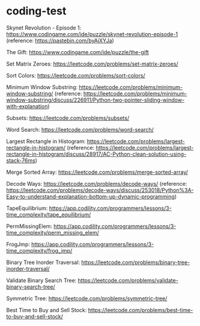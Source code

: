 # coding-test
Skynet Revolution - Episode 1: https://www.codingame.com/ide/puzzle/skynet-revolution-episode-1 (reference: https://pastebin.com/byAjXYJa)

The Gift: https://www.codingame.com/ide/puzzle/the-gift

Set Matrix Zeroes: https://leetcode.com/problems/set-matrix-zeroes/

Sort Colors: https://leetcode.com/problems/sort-colors/

Minimum Window Substring: https://leetcode.com/problems/minimum-window-substring/ (reference: https://leetcode.com/problems/minimum-window-substring/discuss/226911/Python-two-pointer-sliding-window-with-explanation)

Subsets: https://leetcode.com/problems/subsets/

Word Search: https://leetcode.com/problems/word-search/

Largest Rectangle in Histogram: https://leetcode.com/problems/largest-rectangle-in-histogram/ (reference: https://leetcode.com/problems/largest-rectangle-in-histogram/discuss/28917/AC-Python-clean-solution-using-stack-76ms)

Merge Sorted Array: https://leetcode.com/problems/merge-sorted-array/

Decode Ways: https://leetcode.com/problems/decode-ways/ (reference: https://leetcode.com/problems/decode-ways/discuss/253018/Python%3A-Easy-to-understand-explanation-bottom-up-dynamic-programming)

TapeEquilibrium: https://app.codility.com/programmers/lessons/3-time_complexity/tape_equilibrium/

PermMissingElem: https://app.codility.com/programmers/lessons/3-time_complexity/perm_missing_elem/

FrogJmp: https://app.codility.com/programmers/lessons/3-time_complexity/frog_jmp/

Binary Tree Inorder Traversal: https://leetcode.com/problems/binary-tree-inorder-traversal/

Validate Binary Search Tree:  https://leetcode.com/problems/validate-binary-search-tree/

Symmetric Tree: https://leetcode.com/problems/symmetric-tree/

Best Time to Buy and Sell Stock: https://leetcode.com/problems/best-time-to-buy-and-sell-stock/
